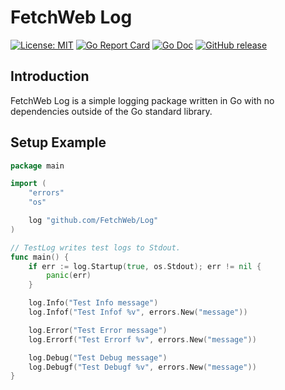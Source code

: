 # FetchWeb Log

[![License: MIT](https://img.shields.io/badge/License-MIT-yellow.svg)](https://opensource.org/licenses/MIT)
[![Go Report Card](https://goreportcard.com/badge/github.com/FetchWeb/Log)](https://goreportcard.com/report/github.com/FetchWeb/Log)
[![Go Doc](https://img.shields.io/badge/godoc-reference-blue.svg?style=flat-square)](https://godoc.org/github.com/FetchWeb/Log)
[![GitHub release](https://img.shields.io/github/release/FetchWeb/Email.svg)](https://github.com/FetchWeb/Log/releases )

## Introduction
FetchWeb Log is a simple logging package written in Go with no dependencies outside of the Go standard library.

## Setup Example
```go
package main

import (
	"errors"
	"os"

	log "github.com/FetchWeb/Log"
)

// TestLog writes test logs to Stdout.
func main() {
	if err := log.Startup(true, os.Stdout); err != nil {
		panic(err)
	}

	log.Info("Test Info message")
	log.Infof("Test Infof %v", errors.New("message"))

	log.Error("Test Error message")
	log.Errorf("Test Errorf %v", errors.New("message"))

	log.Debug("Test Debug message")
	log.Debugf("Test Debugf %v", errors.New("message"))
}
```